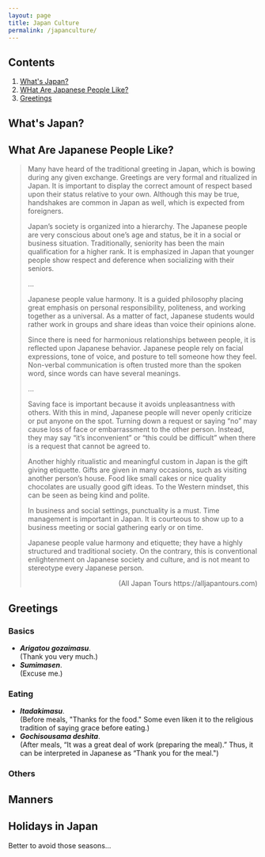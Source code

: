 ```yaml
---
layout: page
title: Japan Culture
permalink: /japanculture/
---
```


## Contents
1. [What's Japan?](#Anchor1)
2. [WHat Are Japanese People Like?](#Anchor2)
3. [Greetings](#Anchor3)


<a id="Anchor1" href="#Anchor1"></a>
## What's Japan?


<a href="anchor2"></a>
## What Are Japanese People Like?
>Many have heard of the traditional greeting in Japan, which is bowing during any given exchange. Greetings are very formal and ritualized in Japan. It is important to display the correct amount of respect based upon their status relative to your own. Although this may be true, handshakes are common in Japan as well, which is expected from foreigners.
>
>Japan’s society is organized into a hierarchy. The Japanese people are very conscious about one’s age and status, be it in a social or business situation. Traditionally, seniority has been the main qualification for a higher rank. It is emphasized in Japan that younger people show respect and deference when socializing with their seniors.
>
>...
>
>Japanese people value harmony. It is a guided philosophy placing great emphasis on personal responsibility, politeness, and working together as a universal. As a matter of fact, Japanese students would rather work in groups and share ideas than voice their opinions alone.
>
>Since there is need for harmonious relationships between people, it is reflected upon Japanese behavior. Japanese people rely on facial expressions, tone of voice, and posture to tell someone how they feel. Non-verbal communication is often trusted more than the spoken word, since words can have several meanings.
>
>...
>
>Saving face is important because it avoids unpleasantness with others. With this in mind, Japanese people will never openly criticize or put anyone on the spot. Turning down a request or saying “no” may cause loss of face or embarrassment to the other person. Instead, they may say “it’s inconvenient” or “this could be difficult” when there is a request that cannot be agreed to.
>
>Another highly ritualistic and meaningful custom in Japan is the gift giving etiquette. Gifts are given in many occasions, such as visiting another person’s house. Food like small cakes or nice quality chocolates are usually good gift ideas. To the Western mindset, this can be seen as being kind and polite.
>
>In business and social settings, punctuality is a must. Time management is important in Japan. It is courteous to show up to a business meeting or social gathering early or on time.
>
>Japanese people value harmony and etiquette; they have a highly structured and traditional society. On the contrary, this is conventional enlightenment on Japanese society and culture, and is not meant to stereotype every Japanese person.
><div style="text-align: right;">(All Japan Tours https://alljapantours.com)</div>


<a href="anchor3"></a>
## Greetings
### Basics
- ***Arigatou gozaimasu***.   
(Thank you very much.)
- ***Sumimasen***.   
(Excuse me.)

### Eating
- ***Itadakimasu***.   
(Before meals, "Thanks for the food." Some even liken it to the religious tradition of saying grace before eating.)
- ***Gochisousama deshita***.   
(After meals, “It was a great deal of work (preparing the meal).” Thus, it can be interpreted in Japanese as “Thank you for the meal.")

### Others

## Manners

## Holidays in Japan
Better to avoid those seasons...

